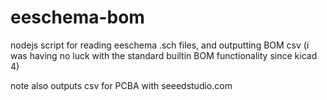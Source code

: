 # eeschema-bom

nodejs script for reading eeschema .sch files, and outputting BOM csv (i was having no luck with the standard builtin BOM functionality since kicad 4)

note also outputs csv for PCBA with seeedstudio.com